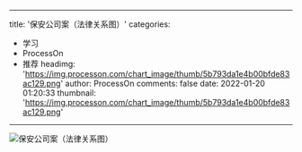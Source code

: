 
---
title: '保安公司案（法律关系图）'
categories: 
 - 学习
 - ProcessOn
 - 推荐
headimg: 'https://img.processon.com/chart_image/thumb/5b793da1e4b00bfde83ac129.png'
author: ProcessOn
comments: false
date: 2022-01-20 01:20:33
thumbnail: 'https://img.processon.com/chart_image/thumb/5b793da1e4b00bfde83ac129.png'
---

<div>   
<img class="thumb" alt="保安公司案（法律关系图）" src="https://img.processon.com/chart_image/thumb/5b793da1e4b00bfde83ac129.png" referrerpolicy="no-referrer">
<p></p>  
</div>
            